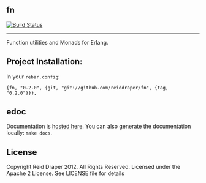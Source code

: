 ## fn

[![Build Status](https://secure.travis-ci.org/reiddraper/fn.png)](http://travis-ci.org/reiddraper/fn)

___

Function utilities and Monads for Erlang.

## Project Installation:

In your `rebar.config`:

```
{fn, "0.2.0", {git, "git://github.com/reiddraper/fn", {tag, "0.2.0"}}},
```

## edoc

Documentation is [hosted here](http://reiddraper.github.com/fn/).
You can also generate the documentation locally: `make docs`.

## License

Copyright Reid Draper 2012. All Rights Reserved.
Licensed under the Apache 2 License. See LICENSE
file for details
